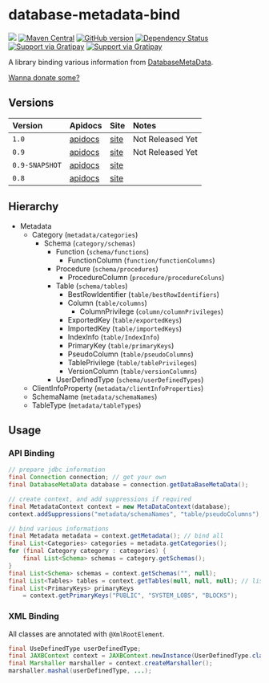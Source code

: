 database-metadata-bind
====================
![](https://travis-ci.org/jinahya/database-metadata-bind.svg?branch=develop)
[![Maven Central](https://maven-badges.herokuapp.com/maven-central/com.github.jinahya/database-metadata-bind/badge.svg)](https://maven-badges.herokuapp.com/maven-central/com.github.jinahya/database-metadata-bind)
[![GitHub version](https://badge.fury.io/gh/jinahya%2Fdatabase-metadata-bind.svg)](https://badge.fury.io/gh/jinahya%2Fdatabase-metadata-bind)
[![Dependency Status](https://www.versioneye.com/user/projects/563ccf434d415e0018000001/badge.svg?style=flat)](https://www.versioneye.com/user/projects/563ccf434d415e0018000001)
[![Support via Gratipay](https://cdn.rawgit.com/gratipay/gratipay-badge/2.3.0/dist/gratipay.png)](https://gratipay.com/~jinahya/)
[![Support via Gratipay](https://img.shields.io/gratipay/JSFiddle.svg)](https://gratipay.com/~jinahya/)

A library binding various information from [DatabaseMetaData](http://docs.oracle.com/javase/7/docs/api/java/sql/DatabaseMetaData.html).


[Wanna donate some?](https://www.paypal.com/cgi-bin/webscr?cmd=_donations&business=GWDFLJNSZSEGG&lc=KR&item_name=github&currency_code=USD&bn=PP%2dDonationsBF%3abtn_donateCC_LG%2egif%3aNonHosted)

<!--
### maven
[maven central](http://search.maven.org/#search%7Cgav%7C1%7Cg%3A%22com.github.jinahya%22%20AND%20a%3A%22bit-io%22)
-->

<!--
### jenkins
[jinahya.com/jenkins](https://jinahya.com/jenkins/job/com.github.jinahya%20bit-io/)
-->

## Versions

| Version        | Apidocs | Site | Notes |
| :------        | :------ | :--- | :---- |
| `1.0` | [apidocs](http://jinahya.github.io/database-metadata-bind/site/1.0/apidocs/index.html) | [site](http://jinahya.github.io/database-metadata-bind/site/1.0/index.html)|Not Released Yet|
| `0.9` | [apidocs](http://jinahya.github.io/database-metadata-bind/site/0.9/apidocs/index.html) | [site](http://jinahya.github.io/database-metadata-bind/site/0.9/index.html)|Not Released Yet|
| `0.9-SNAPSHOT` | [apidocs](http://jinahya.github.io/database-metadata-bind/site/0.9-SNAPSHOT/apidocs/index.html) | [site](http://jinahya.github.io/database-metadata-bind/site/0.9-SNAPSHOT/index.html)||
| `0.8` | [apidocs](http://jinahya.github.io/database-metadata-bind/site/0.8/apidocs/index.html) | [site](http://jinahya.github.io/database-metadata-bind/site/0.8/index.html)||

## Hierarchy
  * Metadata
    * Category (`metadata/categories`)
      * Schema (`category/schemas`)
        * Function (`schema/functions`)
          * FunctionColumn (`function/functionColumns`)
        * Procedure (`schema/procedures`)
          * ProcedureColumn (`procedure/procedureColuns`)
        * Table (`schema/tables`)
          * BestRowIdentifier (`table/bestRowIdentifiers`)
          * Column (`table/columns`)
            * ColumnPrivilege (`column/columnPrivileges`)
          * ExportedKey (`table/exportedKeys`)
          * ImportedKey (`table/importedKeys`)
          * IndexInfo (`table/IndexInfo`)
          * PrimaryKey (`table/primaryKeys`)
          * PseudoColumn (`table/pseudoColumns`)
          * TablePrivilege (`table/tablePrivileges`)
          * VersionColumn (`table/versionColumns`)
        * UserDefinedType (`schema/userDefinedTypes`)
    * ClientInfoProperty (`metadata/clientInfoProperties`)
    * SchemaName (`metadata/schemaNames`)
    * TableType (`metadata/tableTypes`)

## Usage
### API Binding
````java
// prepare jdbc information
final Connection connection; // get your own
final DatabaseMetaData database = connection.getDataBaseMetaData();

// create context, and add suppressions if required
final MetadataContext context = new MetaDataContext(database);
context.addSuppressions("metadata/schemaNames", "table/pseudoColumns");

// bind various informations
final Metadata metadata = context.getMetadata(); // bind all
final List<Categories> categories = metadata.getCategories();
for (final Category category : categories) {
    final List<Schema> schemas = category.getSchemas();
}
final List<Schema> schemas = context.getSchemas("", null);
final List<Tables> tables = context.getTables(null, null, null); // list all tables
final List<PrimaryKeys> primaryKeys
    = context.getPrimaryKeys("PUBLIC", "SYSTEM_LOBS", "BLOCKS");
````
### XML Binding
All classes are annotated with `@XmlRootElement`.
````java
final UseDefinedType userDefinedType;
final JAXBContext context = JAXBContext.newInstance(UserDefinedType.class);
final Marshaller marshaller = context.createMarshaller();
marshaller.mashal(userDefinedType, ...);
````
